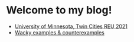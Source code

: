 # Welcome to my blog!

* [University of Minnesota, Twin Cities REU 2021](UMNblog.md)
* [Wacky examples & counterexamples](examples.md)
